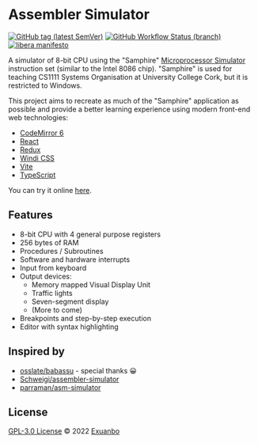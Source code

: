 # Assembler Simulator

[![GitHub tag (latest SemVer)](https://img.shields.io/github/v/tag/exuanbo/assembler-simulator.svg?label=release&sort=semver)](https://github.com/exuanbo/assembler-simulator/tags)
[![GitHub Workflow Status (branch)](https://img.shields.io/github/workflow/status/exuanbo/assembler-simulator/Node.js%20CI/main.svg)](https://github.com/exuanbo/assembler-simulator/actions/workflows/nodejs.yml)
[![libera manifesto](https://img.shields.io/badge/libera-manifesto-lightgrey.svg)](https://liberamanifesto.com)

A simulator of 8-bit CPU using the "Samphire" [Microprocessor Simulator](https://web.archive.org/web/20220417233401/http://www.softwareforeducation.com/sms32v50/index.php) instruction set (similar to the Intel 8086 chip). "Samphire" is used for teaching CS1111 Systems Organisation at University College Cork, but it is restricted to Windows.

This project aims to recreate as much of the "Samphire" application as possible and provide a better learning experience using modern front-end web technologies:

- [CodeMirror 6](https://codemirror.net/6/)
- [React](https://reactjs.org/)
- [Redux](https://redux.js.org/)
- [Windi CSS](https://windicss.org/)
- [Vite](https://vitejs.dev/)
- [TypeScript](https://www.typescriptlang.org/)

You can try it online [here](https://exuanbo.xyz/assembler-simulator/).

## Features

- 8-bit CPU with 4 general purpose registers
- 256 bytes of RAM
- Procedures / Subroutines
- Software and hardware interrupts
- Input from keyboard
- Output devices:
  - Memory mapped Visual Display Unit
  - Traffic lights
  - Seven-segment display
  - (More to come)
- Breakpoints and step-by-step execution
- Editor with syntax highlighting

## Inspired by

- [osslate/babassu](https://github.com/osslate/babassu) - special thanks 😀
- [Schweigi/assembler-simulator](https://github.com/Schweigi/assembler-simulator)
- [parraman/asm-simulator](https://github.com/parraman/asm-simulator)

## License

[GPL-3.0 License](https://github.com/exuanbo/assembler-simulator/blob/main/LICENSE) © 2022 [Exuanbo](https://github.com/exuanbo)
